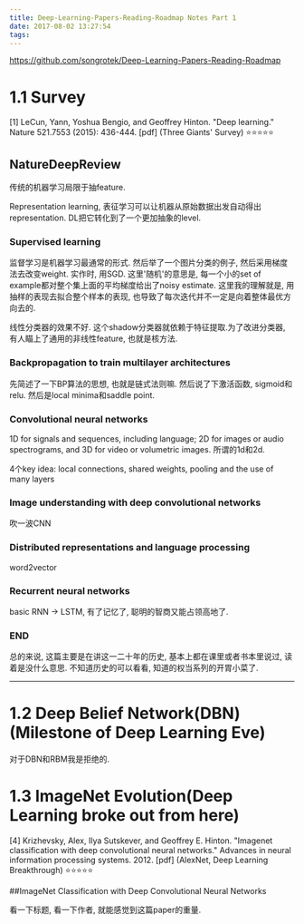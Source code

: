 ```yaml
---
title: Deep-Learning-Papers-Reading-Roadmap Notes Part 1
date: 2017-08-02 13:27:54
tags:
---
```


https://github.com/songrotek/Deep-Learning-Papers-Reading-Roadmap


# 1.1 Survey

[1] LeCun, Yann, Yoshua Bengio, and Geoffrey Hinton. "Deep learning." Nature 521.7553 (2015): 436-444. [pdf] (Three Giants' Survey) ⭐️⭐️⭐️⭐️⭐️

<!-- more -->

## NatureDeepReview

传统的机器学习局限于抽feature.

Representation learning, 表征学习可以让机器从原始数据出发自动得出representation.
DL把它转化到了一个更加抽象的level. 

### Supervised learning
监督学习是机器学习最通常的形式. 然后举了一个图片分类的例子, 然后采用梯度法去改变weight.
实作时, 用SGD. 这里'随机'的意思是, 每一个小的set of example都对整个集上面的平均梯度给出了noisy estimate. 这里我的理解就是, 用抽样的表现去拟合整个样本的表现, 也导致了每次迭代并不一定是向着整体最优方向去的.

线性分类器的效果不好. 这个shadow分类器就依赖于特征提取.为了改进分类器, 有人瞄上了通用的非线性feature, 也就是核方法.

### Backpropagation to train multilayer architectures
先简述了一下BP算法的思想, 也就是链式法则嘛. 然后说了下激活函数, sigmoid和relu.
然后是local minima和saddle point.

### Convolutional neural networks
1D for signals and sequences, including language; 2D for images or audio spectrograms, and 3D for video or volumetric images.
所谓的1d和2d.

4个key idea: local connections, shared weights, pooling and the use of
many layers

### Image understanding with deep convolutional networks

吹一波CNN

### Distributed representations and language processing

word2vector

### Recurrent neural networks

basic RNN -> LSTM, 有了记忆了, 聪明的智商又能占领高地了.

### END
总的来说, 这篇主要是在讲这一二十年的历史, 基本上都在课里或者书本里说过, 读着是没什么意思. 不知道历史的可以看看, 知道的权当系列的开胃小菜了.

---

# 1.2 Deep Belief Network(DBN)(Milestone of Deep Learning Eve)

对于DBN和RBM我是拒绝的.

# 1.3 ImageNet Evolution(Deep Learning broke out from here)

[4] Krizhevsky, Alex, Ilya Sutskever, and Geoffrey E. Hinton. "Imagenet classification with deep convolutional neural networks." Advances in neural information processing systems. 2012. [pdf] (AlexNet, Deep Learning Breakthrough) ⭐️⭐️⭐️⭐️⭐️

##ImageNet Classification with Deep Convolutional Neural Networks

看一下标题, 看一下作者, 就能感觉到这篇paper的重量.

